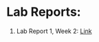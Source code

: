 # Lab Reports:

1. Lab Report 1, Week 2: [Link](https://bsalvania.github.io/cse-15l-lab-reports/cse-15l-lab-report-1.html)

